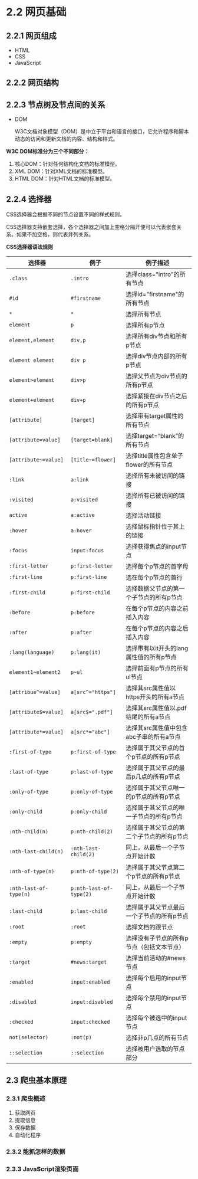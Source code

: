 # 2.2 网页基础

## 2.2.1 网页组成

* HTML
* CSS
* JavaScript

## 2.2.2 网页结构

## 2.2.3 节点树及节点间的关系

* DOM

  W3C文档对象模型（DOM）是中立于平台和语言的接口，它允许程序和脚本动态的访问和更新文档的内容、结构和样式。

**W3C DOM标准分为三个不同部分：**

1. 核心DOM：针对任何结构化文档的标准模型。
2. XML DOM：针对XML文档的标准模型。
3. HTML DOM：针对HTML文档的标准模型。

## 2.2.4 选择器

CSS选择器会根据不同的节点设置不同的样式规则。

CSS选择器支持嵌套选择，各个选择器之间加上空格分隔开便可以代表嵌套关系。如果不加空格，则代表并列关系。

**CSS选择器语法规则**

| 选择器                    | 例子                      | 例子描述                     |
| ---------------------- | ----------------------- | ------------------------ |
| `.class`               | `.intro`                | 选择class="intro"的所有节点     |
| `#id`                  | `#firstname`            | 选择id="firstname"的所有节点    |
| `*`                    | `*`                     | 选择所有节点                   |
| `element`              | `p`                     | 选择所有p节点                  |
| `element,element`      | `div,p`                 | 选择所有div节点和所有p节点          |
| `element element`      | `div p`                 | 选择div节点内部的所有p节点          |
| `element>element`      | `div>p`                 | 选择父节点为div节点的所有p节点        |
| `element+element`      | `div+p`                 | 选择紧接在div节点之后的所有p节点       |
| `[attribute]`          | `[target]`              | 选择带有target属性的所有节点        |
| `[attribute=value]`    | `[target=blank]`        | 选择target=“blank”的所有节点    |
| `[attribute~=value]`   | `[title~=flower]`       | 选择title属性包含单子flower的所有节点 |
| `:link`                | `a:link`                | 选择所有未被访问的链接              |
| `:visited`             | `a:visited`             | 选择所有已被访问的链接              |
| `active`               | `a:active`              | 选择活动链接                   |
| `:hover`               | `a:hover`               | 选择鼠标指针位于其上的链接            |
| `:focus`               | `input:focus`           | 选择获得焦点的input节点           |
| `:first-letter`        | `p:first-letter`        | 选择每个p节点的首字母              |
| `:first-line`          | `p:first-line`          | 选在每个p节点的首行               |
| `:first-child`         | `p:first-child`         | 选择数据父节点的第一个子节点的所有p节点     |
| `:before`              | `p:before`              | 在每个p节点的内容之前插入内容          |
| `:after`               | `p:after`               | 在每个p节点的内容之后插入内容          |
| `:lang(language)`      | `p:lang(it)`            | 选择带有以it开头的lang属性值的所有p节点  |
| `element1~element2`    | `p~ul`                  | 选择前面有p节点的所有ul节点          |
| `[attribue^=value]`    | `a[src^="https"]`       | 选择其src属性值以https开头的所有a节点  |
| `[attribute$=value]`   | `a[src$=".pdf"]`        | 选择其src属性值以.pdf结尾的所有a节点   |
| `[attribute*=value]`   | `a[src*="abc"]`         | 选择其src属性值中包含abc子串的所有a节点  |
| `:first-of-type`       | `p:first-of-type`       | 选择属于其父节点的首个p节点的所有p节点     |
| `:last-of-type`        | `p:last-of-type`        | 选择属于其父节点的最后p几点的所有p节点     |
| `:only-of-type`        | `p:only-of-type`        | 选择属于其父节点唯一的p节点的所有p节点     |
| `:only-child`          | `p:only-child`          | 选择属于其父节点的唯一子节点的所有p节点     |
| `:nth-child(n)`        | `p:nth-child(2)`        | 选择属于其父节点的第二个子节点的所有p节点    |
| `:nth-last-child(n)`   | `:nth-last-child(2)`    | 同上，从最后一个子节点开始计数          |
| `:nth-of-type(n)`      | `p:nth-of-type(2)`      | 选择属于其父节点第二个p节点的所有p节点     |
| `:nth-last-of-type(n)` | `p:nth-last-of-type(2)` | 同上，从最后一个子节点开始计数          |
| `:last-child`          | `p:last-child`          | 选择属于其父节点最后一个子节点的所有p节点    |
| `:root`                | `:root`                 | 选择文档的跟节点                 |
| `:empty`               | `p:empty`               | 选择没有子节点的所有p节点（包括文本节点）    |
| `:target`              | `#news:target`          | 选择当前活动的#news节点           |
| `:enabled`             | `input:enabled`         | 选择每个启用的input节点           |
| `:disabled`            | `input:disabled`        | 选择每个禁用的input节点           |
| `:checked`             | `input:checked`         | 选择每个被选中的input节点          |
| `not(selector)`        | `:not(p)`               | 选择非p几点的所有节点              |
| `::selection`          | `::selection`           | 选择被用户选取的节点部分             |



## 2.3 爬虫基本原理

### 2.3.1 爬虫概述

1. 获取网页
2. 提取信息
3. 保存数据
4. 自动化程序

### 2.3.2 能抓怎样的数据

### 2.3.3 JavaScript渲染页面

